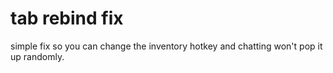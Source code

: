 # tab rebind fix
simple fix so you can change the inventory hotkey and chatting won't pop it up randomly.
